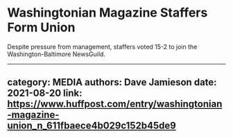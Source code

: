 # Washingtonian Magazine Staffers Form Union

Despite pressure from management, staffers voted 15-2 to join the Washington-Baltimore NewsGuild.

---
category: MEDIA
authors: Dave Jamieson
date: 2021-08-20
link: https://www.huffpost.com/entry/washingtonian-magazine-union_n_611fbaece4b029c152b45de9
---

